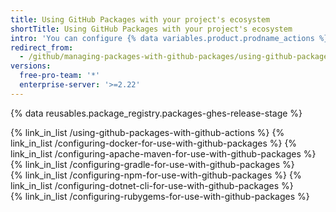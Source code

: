 ```yaml
---
title: Using GitHub Packages with your project's ecosystem
shortTitle: Using GitHub Packages with your project's ecosystem
intro: 'You can configure {% data variables.product.prodname_actions %} or your package client to work with {% data variables.product.prodname_registry %}.'
redirect_from:
  - /github/managing-packages-with-github-packages/using-github-packages-with-your-projects-ecosystem
versions:
  free-pro-team: '*'
  enterprise-server: '>=2.22'
---
```


{% data reusables.package_registry.packages-ghes-release-stage %}

{% link_in_list /using-github-packages-with-github-actions %}
{% link_in_list /configuring-docker-for-use-with-github-packages %}
{% link_in_list /configuring-apache-maven-for-use-with-github-packages %}
{% link_in_list /configuring-gradle-for-use-with-github-packages %}    
{% link_in_list /configuring-npm-for-use-with-github-packages %}
{% link_in_list /configuring-dotnet-cli-for-use-with-github-packages %}    
{% link_in_list /configuring-rubygems-for-use-with-github-packages %}

